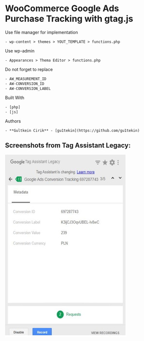 # WooCommerce Google Ads Purchase Tracking with gtag.js

Use file manager for implementation

```
- wp-content > themes > YOUT_TEMPLATE > functions.php
```

Use wp-admin

```
- Appearances > Thema Editor > functions.php
```

Do not forget to replace

```
- AW_MEASUREMENT_ID
- AW-CONVERSION_ID
- AW-CONVERSION_LABEL
```

Built With

```
- [php]
- [js]
```

Authors

```
- **Gultkein Cirik** - [gu1tekin](https://github.com/gu1tekin)
```

## Screenshots from Tag Assistant Legacy:

<img src="images/tag-assistance-validation.JPG" width="400px" height="600px">
